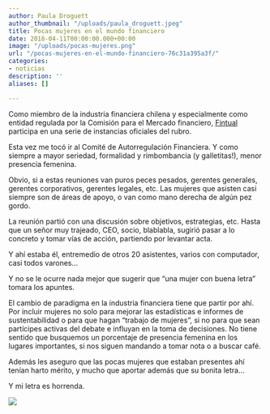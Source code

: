```yaml
---
author: Paula Droguett
author_thumbnail: "/uploads/paula_droguett.jpeg"
title: Pocas mujeres en el mundo financiero
date: 2018-04-11T00:00:00.000+00:00
image: "/uploads/pocas-mujeres.png"
url: "/pocas-mujeres-en-el-mundo-financiero-76c31a395a3f/"
categories:
- noticias
description: ''
aliases: []

---
```

Como miembro de la industria financiera chilena y especialmente como entidad regulada por la Comisión para el Mercado financiero, [Fintual](http://www.fintual.com) participa en una serie de instancias oficiales del rubro.

Esta vez me tocó ir al Comité de Autorregulación Financiera. Y como siempre a mayor seriedad, formalidad y rimbombancia (y galletitas!), menor presencia femenina.

Obvio, si a estas reuniones van puros peces pesados, gerentes generales, gerentes corporativos, gerentes legales, etc. Las mujeres que asisten casi siempre son de áreas de apoyo, o van como mano derecha de algún pez gordo.

La reunión partió con una discusión sobre objetivos, estrategias, etc. Hasta que un señor muy trajeado, CEO, socio, blablabla, sugirió pasar a lo concreto y tomar vías de acción, partiendo por levantar acta.

Y ahí estaba él, entremedio de otros 20 asistentes, varios con computador, casi todos varones…

Y no se le ocurre nada mejor que sugerir que “una mujer con buena letra” tomara los apuntes.

El cambio de paradigma en la industria financiera tiene que partir por ahí. Por incluir mujeres no solo para mejorar las estadísticas e informes de sustentabilidad o para que hagan “trabajo de mujeres”, si no para que sean partícipes activas del debate e influyan en la toma de decisiones. No tiene sentido que busquemos un porcentaje de presencia femenina en los lugares importantes, si nos siguen mandando a tomar nota o a buscar café.

Además les aseguro que las pocas mujeres que estaban presentes ahí tenían harto mérito, y mucho que aportar además que su bonita letra…

Y mi letra es horrenda.

![](/uploads/pocas-mujeres5581.png)